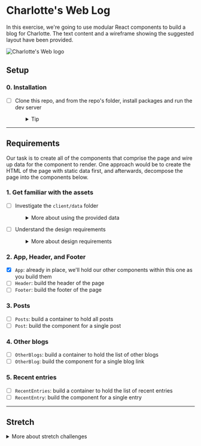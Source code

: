 # Charlotte's Web Log

In this exercise, we're going to use modular React components to build a blog for Charlotte. The text content and a wireframe showing the suggested layout have been provided.

![Charlotte's Web logo](charlottes-web.png)

## Setup

### 0. Installation
- [ ] Clone this repo, and from the repo's folder, install packages and run the dev server
  <details style="padding-left: 2em">
    <summary>Tip</summary>

    Your terminal commands probably look like:
    ```sh
    git clone [url to this repo]
    cd charlottes-web-log
    npm install
    npm run dev
    ```
  </details>

---

## Requirements

Our task is to create all of the components that comprise the page and wire up data for the component to render. One approach would be to create the HTML of the page with static data first, and afterwards, decompose the page into the components below.

### 1. Get familiar with the assets

- [ ] Investigate the `client/data` folder
  <details style="padding-left: 2em">
    <summary>More about using the provided data</summary>

    The data for the blog, excerpts from the [book](https://en.wikipedia.org/wiki/Charlotte%27s_Web), can be found in the `client/data` folder.

    We will need to import the data from the appropriate files and pass the needed data to the components using props.
  </details>

- [ ] Understand the design requirements
  <details style="padding-left: 2em">
    <summary>More about design requirements</summary>

    Try to not use a UI framework like Bootstrap. Rather, try to use the CSS Flexbox. Also, consider applying a class to each component using `className` (instead of the `class` we use in HTML) to **namespace** the styles of each component.

    Here is the rough layout we are trying to achieve:

    ![Wireframe of the homepage, header at top, footer at bottom. The main content of the page is a three-column layout with "Other blogs" on the left, "Posts" in the centre and "Recent entries" on the right](basic-layout.png)

  </details>

### 2. App, Header, and Footer

- [x] `App`: already in place, we'll hold our other components within this one as you build them
- [ ] `Header`: build the header of the page
- [ ] `Footer`: build the footer of the page

### 3. Posts

- [ ] `Posts`: build a container to hold all posts
- [ ] `Post`: build the component for a single post

### 4. Other blogs

- [ ] `OtherBlogs`: build a container to hold the list of other blogs
- [ ] `OtherBlog`: build the component for a single blog link

### 5. Recent entries

- [ ] `RecentEntries`: build a container to hold the list of recent entries
- [ ] `RecentEntry`: build the component for a single entry

----

## Stretch

<details>
  <summary>More about stretch challenges</summary>
  
  Because of the way the paragraphs are arrays of strings, there isn't currently an intuitive way to provide a `key` for the paragraph we're mapping over. If you check the console in your browser's dev tools, you'll see a warning (unless you've already used a creative way to mitigate it).

  For a stretch, use [`hash-string`](https://www.npmjs.com/package/hash-string) to create and use a hash of the paragraph's text as the key.
</details>
